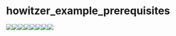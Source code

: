 # howitzer_example_prerequisites

[![](https://sourcerer.io/fame/romikoops/strongqa/howitzer_example_prerequisites/images/0)](https://sourcerer.io/fame/romikoops/strongqa/howitzer_example_prerequisites/links/0)[![](https://sourcerer.io/fame/romikoops/strongqa/howitzer_example_prerequisites/images/1)](https://sourcerer.io/fame/romikoops/strongqa/howitzer_example_prerequisites/links/1)[![](https://sourcerer.io/fame/romikoops/strongqa/howitzer_example_prerequisites/images/2)](https://sourcerer.io/fame/romikoops/strongqa/howitzer_example_prerequisites/links/2)[![](https://sourcerer.io/fame/romikoops/strongqa/howitzer_example_prerequisites/images/3)](https://sourcerer.io/fame/romikoops/strongqa/howitzer_example_prerequisites/links/3)[![](https://sourcerer.io/fame/romikoops/strongqa/howitzer_example_prerequisites/images/4)](https://sourcerer.io/fame/romikoops/strongqa/howitzer_example_prerequisites/links/4)[![](https://sourcerer.io/fame/romikoops/strongqa/howitzer_example_prerequisites/images/5)](https://sourcerer.io/fame/romikoops/strongqa/howitzer_example_prerequisites/links/5)[![](https://sourcerer.io/fame/romikoops/strongqa/howitzer_example_prerequisites/images/6)](https://sourcerer.io/fame/romikoops/strongqa/howitzer_example_prerequisites/links/6)[![](https://sourcerer.io/fame/romikoops/strongqa/howitzer_example_prerequisites/images/7)](https://sourcerer.io/fame/romikoops/strongqa/howitzer_example_prerequisites/links/7)
